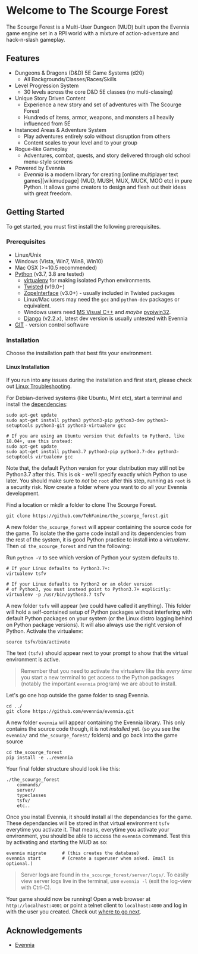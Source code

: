 # Welcome to The Scourge Forest

The Scourge Forest is a Multi-User Dungeon (MUD) built upon the Evennia game engine 
set in a RPI world with a mixture of action-adventure and hack-n-slash gameplay.

## Features

* Dungeons & Dragons (D&D) 5E Game Systems (d20)
  * All Backgrounds/Classes/Races/Skills
* Level Progression System
  * 30 levels across the core D&D 5E classes (no multi-classing)
* Unique Story Driven Content
  * Experience a new story and set of adventures with The Scourge Forest
  * Hundreds of items, armor, weapons, and monsters all heavily influenced from 5E
* Instanced Areas & Adventure System
  * Play adventures entirely solo without disruption from others
  * Content scales to your level and to your group
* Rogue-like Gameplay
  * Adventures, combat, quests, and story delivered through old school menu-style screens
* Powered by Evennia
  * *Evennia* is a modern library for creating [online multiplayer text
games][wikimudpage] (MUD, MUSH, MUX, MUCK, MOO etc) in pure Python. It
allows game creators to design and flesh out their ideas with great
freedom.

## Getting Started

To get started, you must first install the following prerequisites.

### Prerequisites

* Linux/Unix
* Windows (Vista, Win7, Win8, Win10)
* Mac OSX (>=10.5 recommended)
* [Python](http://www.python.org) (v3.7, 3.8 are tested)
   * [virtualenv](http://pypi.python.org/pypi/virtualenv) for making isolated Python environments.
   * [Twisted](http://twistedmatrix.com) (v19.0+)
   * [ZopeInterface](http://www.zope.org/Products/ZopeInterface) (v3.0+)  - usually included in Twisted packages
   * Linux/Mac users may need the `gcc` and `python-dev` packages or equivalent.
   * Windows users need [MS Visual C++](https://aka.ms/vs/16/release/vs_buildtools.exe) and *maybe* [pypiwin32](https://pypi.python.org/pypi/pypiwin32).
   * [Django](http://www.djangoproject.com) (v2.2.x), latest dev version is usually untested with Evennia
* [GIT](http://git-scm.com/) - version control software

### Installation

Choose the installation path that best fits your environment.

#### Linux Installation

If you run into any issues during the installation and first start, please
check out [Linux Troubleshooting](#linux-troubleshooting).

For Debian-derived systems (like Ubuntu, Mint etc), start a terminal and
install the [dependencies](#requirements):

```
sudo apt-get update
sudo apt-get install python3 python3-pip python3-dev python3-setuptools python3-git python3-virtualenv gcc

# If you are using an Ubuntu version that defaults to Python3, like 18.04+, use this instead:
sudo apt-get update
sudo apt-get install python3.7 python3-pip python3.7-dev python3-setuptools virtualenv gcc

```
Note that, the default Python version for your distribution may still not be Python3.7 after this. This is ok - we'll specify exactly which Python to use later. 
You should make sure to *not* be `root` after this step, running as `root` is a
security risk. Now create a folder where you want to do all your Evennia
development.

Find a location or mkdir a folder to clone The Scourge Forest.

```
git clone https://github.com/TehFamine/the_scourge_forest.git
```

A new folder `the_scourge_forest` will appear containing the source code for the game. To isolate the the game code install and its dependencies from the rest of the system, it is good
Python practice to install into a _virtualenv_. Then `cd the_scourge_forest` and run the following:

Run `python -V` to see which version of Python your system defaults to.

```
# If your Linux defaults to Python3.7+:
virtualenv tsfv

# If your Linux defaults to Python2 or an older version 
# of Python3, you must instead point to Python3.7+ explicitly:
virtualenv -p /usr/bin/python3.7 tsfv
```

A new folder `tsfv` will appear (we could have called it anything). This
folder will hold a self-contained setup of Python packages without interfering
with default Python packages on your system (or the Linux distro lagging behind
on Python package versions). It will also always use the right version of Python. 
Activate the virtualenv:

```
source tsfv/bin/activate
```

The text `(tsfv)` should appear next to your prompt to show that the virtual
environment is active.

> Remember that you need to activate the virtualenv like this *every time* you
> start a new terminal to get access to the Python packages (notably the
> important `evennia` program) we are about to install.

Let's go one hop outside the game folder to snag Evennia.

```
cd ../
git clone https://github.com/evennia/evennia.git
```

A new folder `evennia` will appear containing the Evennia library. This only
contains the source code though, it is not *installed* yet. (so you see the `evennia/` and `the_scourge_forest/`
folders) and go back into the game source

```
cd the_scourge_forest
pip install -e ../evennia
```

Your final folder structure should look like this:
```
./the_scourge_forest
    commands/
    server/
    typeclasses
    tsfv/
    etc..
```

Once you install Evennia, it should install all the dependancies for the game. These
dependancies will be stored in that virtual environment `tsfv` everytime you activate it. 
That means, everytime you activate your environment, you should be able to access the `evennia`
command. Test this by activating and starting the MUD as so:

```
evennia migrate      # (this creates the database)
evennia start        # (create a superuser when asked. Email is optional.)
```

> Server logs are found in `the_scourge_forest/server/logs/`. To easily view server logs
> live in the terminal, use `evennia -l` (exit the log-view with Ctrl-C).
>

Your game should now be running! Open a web browser at `http://localhost:4001`
or point a telnet client to `localhost:4000` and log in with the user you
created. Check out [where to go next](#where-to-go-next).

<!-- ACKNOWLEDGEMENTS -->
## Acknowledgements
* [Evennia](https://github.com/evennia/evennia)
